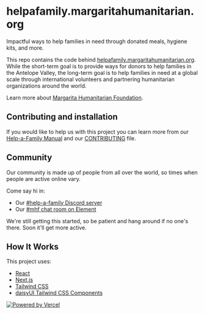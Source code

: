 # helpafamily.margaritahumanitarian.org

Impactful ways to help families in need through donated meals, hygiene kits, and more.

This repo contains the code behind [helpafamily.margaritahumanitarian.org](https://helpafamily.margaritahumanitarian.org/). While the short-term goal is to provide ways for donors to help families in the Antelope Valley, the long-term goal is to help families in need at a global scale through international volunteers and partnering humanitarian organizations around the world.

Learn more about [Margarita Humanitarian Foundation](https://www.margaritahumanitarian.org/).

## Contributing and installation

If you would like to help us with this project you can learn more from our [Help-a-Family Manual](https://margaritahumanitarian.gitbook.io/help-a-family-manual/) and our [CONTRIBUTING](CONTRIBUTING.md) file.

## Community

Our community is made up of people from all over the world, so times when people
are active online vary.

Come say hi in:

- Our [#help-a-family Discord server](https://discord.gg/zCe3XDGa)
- Our [#mhf chat room on Element](https://app.element.io/#/room/#mhf:matrix.org)

We're still getting this started, so be patient and hang around if no one's there.
Soon it'll get more active.

## How It Works

This project uses:

- [React](https://reactjs.org/)
- [Next.js](https://nextjs.org/docs/)
- [Tailwind CSS](https://tailwindcss.com/docs)
- [daisyUI Tailwind CSS Components](https://daisyui.com/)

[![Powered by Vercel](public/images/powered-by-vercel.svg)](https://vercel.com?utm_source=margaritahumanitarian&utm_campaign=oss)
